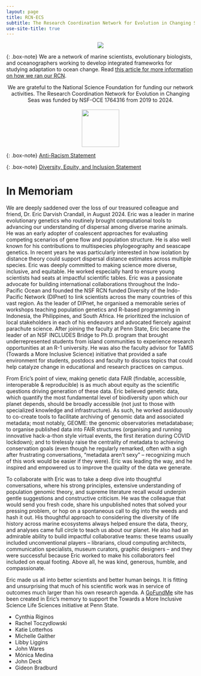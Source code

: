 ```yaml
---
layout: page
title: RCN-ECS
subtitle: The Research Coordination Network for Evolution in Changing Seas
use-site-title: true
---
```

 <p align="center">
  <img src="/img/ocean_sm.jpg">
</p>


{: .box-note}
We are a network of marine scientists, evolutionary biologists, and oceanographers working to develop integrated frameworks for studying adaptation to ocean change. Read [this article for more information on how we ran our RCN](HowWeRanECSRCN.md).

<p align="center">
 We are grateful to the National Science Foundation for funding our network activities. The Research Coordination Network for Evolution in Changing Seas was funded by NSF-OCE 1764316 from 2019 to 2024.
 <br><br>
  <img src="/img/Nsf-logo.png" style="width:100px;height:100px;">
</p>


{: .box-note}
[Anti-Racism Statement](Antiracism.md)

{: .box-note}
[Diversity, Equity, and Inclusion Statement](DEI.md)

# In Memoriam

We are deeply saddened over the loss of our treasured colleague and friend, Dr. Eric
Darvish Crandall, in August 2024. Eric was a leader in marine evolutionary genetics who routinely
brought computational tools to advancing our understanding of dispersal among
diverse marine animals. He was an early adopter of coalescent approaches for
evaluating competing scenarios of gene flow and population structure. He is also
well known for his contributions to multispecies phylogeography and seascape
genetics. In recent years he was particularly interested in how isolation by distance
theory could support dispersal distance estimates across multiple species.
Eric was deeply committed to making science more diverse, inclusive, and equitable.
He worked especially hard to ensure young scientists had seats at impactful
scientific tables. Eric was a passionate advocate for building international
collaborations throughout the Indo-Pacific Ocean and founded the NSF RCN funded
Diversity of the Indo-Pacific Network (DIPnet) to link scientists across the many
countries of this vast region. As the leader of DIPnet, he organised a memorable
series of workshops teaching population genetics and R-based programming in
Indonesia, the Philippines, and South Africa. He prioritized the inclusion of local
stakeholders in each of his endeavors and advocated fiercely against parachute
science. After joining the faculty at Penn State, Eric became the leader of an NSF
INCLUDES Bridge to Ph.D. program that brought underrepresented students from
island communities to experience research opportunities at an R-1 university. He
was also the faculty advisor for TaMIS (Towards a More Inclusive Science) initiative
that provided a safe environment for students, postdocs and faculty to discuss topics
that could help catalyze change in educational and research practices on campus.

From Eric’s point of view, making genetic data FAIR (findable, accessible,
interoperable &amp; reproducible) is as much about equity as the scientific questions
driving generation of these data. Eric believed genetic data, which quantify the most
fundamental level of biodiversity upon which our planet depends, should be broadly
accessible (not just to those with specialized knowledge and infrastructure). As such,
he worked assiduously to co-create tools to facilitate archiving of genomic data and
associated metadata; most notably, GEOME: the genomic observatories
metadatabase; to organise published data into FAIR structures (organising and
running innovative hack-a-thon style virtual events, the first iteration during COVID
lockdown); and to tirelessly raise the centrality of metadata to achieving conservation
goals (even though he regularly remarked, often with a sigh after frustrating
conversations, “metadata aren’t sexy” – recognizing much of this work would be
easier if they were). Eric was leading the way, and he inspired and empowered us to
improve the quality of the data we generate.

To collaborate with Eric was to take a deep dive into thoughtful conversations, where
his strong principles, extensive understanding of population genomic theory, and
supreme literature recall would underpin gentle suggestions and constructive
criticism. He was the colleague that would send you fresh code, share his
unpublished notes that solved your pressing problem, or hop on a spontaneous call
to dig into the weeds and hash it out. His thoughtful approach to considering the
diversity of life history across marine ecosystems always helped ensure the data,
theory, and analyses came full circle to teach us about our planet. He also had an
admirable ability to build impactful collaborative teams: these teams usually included
unconventional players – librarians, cloud computing architects, communication
specialists, museum curators, graphic designers – and they were successful
because Eric worked to make his collaborators feel included on equal footing. Above
all, he was kind, generous, humble, and compassionate.

Eric made us all into better scientists and better human beings. It is fitting and
unsurprising that much of his scientific work was in service of outcomes much larger
than his own research agenda. A [GoFundMe](https://www.gofundme.com/f/in-memory-of-dr-eric-crandall&gt;) site has been created in
Eric’s memory to support the Towards a More Inclusive Science Life Sciences
initiative at Penn State.

- Cynthia Riginos
- Rachel Toczydlowski
- Katie Lotterhos
- Michelle Gaither
- Libby Liggins
- John Wares
- Mónica Medina
- John Deck
- Gideon Bradburd

